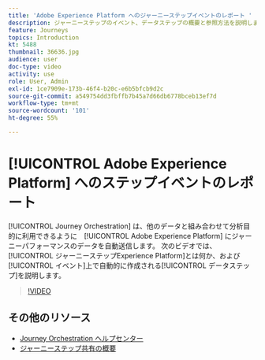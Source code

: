 ```yaml
---
title: 'Adobe Experience Platform へのジャーニーステップイベントのレポート '
description: ジャーニーステップのイベント、データステップの概要と参照方法を説明します。
feature: Journeys
topics: Introduction
kt: 5488
thumbnail: 36636.jpg
audience: user
doc-type: video
activity: use
role: User, Admin
exl-id: 1ce7909e-173b-46f4-b20c-e6b5bfcb9d2c
source-git-commit: a549754dd3fbffb7b45a7d66db6778bceb13ef7d
workflow-type: tm+mt
source-wordcount: '101'
ht-degree: 55%

---
```


# [!UICONTROL Adobe Experience Platform] へのステップイベントのレポート

[!UICONTROL Journey Orchestration] は、他のデータと組み合わせて分析目的に利用できるように　[!UICONTROL Adobe Experience Platform] にジャーニーパフォーマンスのデータを自動送信します。
次のビデオでは、[!UICONTROL ジャーニーステップExperience Platform]とは何か、および[!UICONTROL イベント]上で自動的に作成される[!UICONTROL データステップ]を説明します。

>[!VIDEO](https://video.tv.adobe.com/v/36636?quality=12)

## その他のリソース

* [Journey Orchestration ヘルプセンター](https://experienceleague.adobe.com/docs/journeys/using/journey-orchestration-home.html?lang=ja)
* [ジャーニーステップ共有の概要](https://experienceleague.adobe.com/docs/journeys/using/building-journeys/sharing-journey-steps/sharing-overview.html?lang=en)
